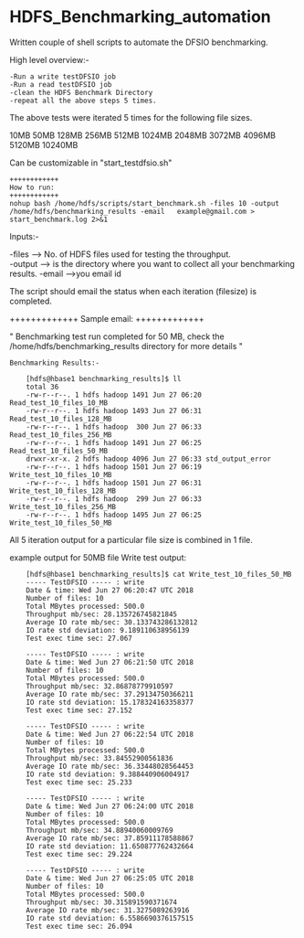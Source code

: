 # HDFS_Benchmarking_automation

Written couple of shell scripts to automate the DFSIO benchmarking.

High level overview:-

    -Run a write testDFSIO job
    -Run a read testDFSIO job
    -clean the HDFS Benchmark Directory
    -repeat all the above steps 5 times.
    
The above tests were iterated 5 times for the following file sizes.
  
 10MB 50MB 128MB 256MB 512MB 1024MB 2048MB 3072MB 4096MB 5120MB 10240MB
 
 Can be customizable in "start_testdfsio.sh"

    ++++++++++++
    How to run:
    ++++++++++++ 
    nohup bash /home/hdfs/scripts/start_benchmark.sh -files 10 -output /home/hdfs/benchmarking_results -email   example@gmail.com > start_benchmark.log 2>&1 

Inputs:-

-files   --> No. of HDFS files used for testing the throughput.  
-output  --> is the directory where you want to collect all your benchmarking results.
-email   -->you email id

The script should email the status when each iteration (filesize) is completed.

+++++++++++++
Sample email:
+++++++++++++

"  Benchmarking test run completed for 50 MB, check the /home/hdfs/benchmarking_results directory for more details "

    Benchmarking Results:-

        [hdfs@hbase1 benchmarking_results]$ ll
        total 36
        -rw-r--r--. 1 hdfs hadoop 1491 Jun 27 06:20 Read_test_10_files_10_MB
        -rw-r--r--. 1 hdfs hadoop 1493 Jun 27 06:31 Read_test_10_files_128_MB
        -rw-r--r--. 1 hdfs hadoop  300 Jun 27 06:33 Read_test_10_files_256_MB
        -rw-r--r--. 1 hdfs hadoop 1491 Jun 27 06:25 Read_test_10_files_50_MB
        drwxr-xr-x. 2 hdfs hadoop 4096 Jun 27 06:33 std_output_error
        -rw-r--r--. 1 hdfs hadoop 1501 Jun 27 06:19 Write_test_10_files_10_MB
        -rw-r--r--. 1 hdfs hadoop 1501 Jun 27 06:31 Write_test_10_files_128_MB
        -rw-r--r--. 1 hdfs hadoop  299 Jun 27 06:33 Write_test_10_files_256_MB
        -rw-r--r--. 1 hdfs hadoop 1495 Jun 27 06:25 Write_test_10_files_50_MB


All 5 iteration output for a particular file size is combined in 1 file.  

example output for 50MB file Write test output:

        [hdfs@hbase1 benchmarking_results]$ cat Write_test_10_files_50_MB
        ----- TestDFSIO ----- : write
        Date & time: Wed Jun 27 06:20:47 UTC 2018
        Number of files: 10
        Total MBytes processed: 500.0
        Throughput mb/sec: 28.135726745821845
        Average IO rate mb/sec: 30.133743286132812
        IO rate std deviation: 9.189110638956139
        Test exec time sec: 27.067

        ----- TestDFSIO ----- : write
        Date & time: Wed Jun 27 06:21:50 UTC 2018
        Number of files: 10
        Total MBytes processed: 500.0
        Throughput mb/sec: 32.86878779910597
        Average IO rate mb/sec: 37.29134750366211
        IO rate std deviation: 15.178324163358377
        Test exec time sec: 27.152

        ----- TestDFSIO ----- : write
        Date & time: Wed Jun 27 06:22:54 UTC 2018
        Number of files: 10
        Total MBytes processed: 500.0
        Throughput mb/sec: 33.84552900561836
        Average IO rate mb/sec: 36.33448028564453
        IO rate std deviation: 9.388440906004917
        Test exec time sec: 25.233

        ----- TestDFSIO ----- : write
        Date & time: Wed Jun 27 06:24:00 UTC 2018
        Number of files: 10
        Total MBytes processed: 500.0
        Throughput mb/sec: 34.88940060009769
        Average IO rate mb/sec: 37.85911178588867
        IO rate std deviation: 11.650877762432664
        Test exec time sec: 29.224

        ----- TestDFSIO ----- : write
        Date & time: Wed Jun 27 06:25:05 UTC 2018
        Number of files: 10
        Total MBytes processed: 500.0
        Throughput mb/sec: 30.315891590371674
        Average IO rate mb/sec: 31.3275089263916
        IO rate std deviation: 6.5586690376157515
        Test exec time sec: 26.094
